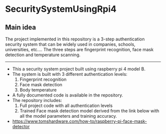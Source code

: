 # SecuritySystemUsingRpi4
## Main idea
The project implemented in this repository is a 3-step authentication security system that can 
be widely used in companies, schools, universities, etc.… The three steps are 
fingerprint recognition, face mask detection and temperature scanning. 
___
- This a security system project built using raspberry pi 4 model B.
- The system is built with 3 different authentication levels:
  1. Fingerprint recognition
  2. Face mask detection
  3. Body temperature
- A fully documented code is available in the repository.
- The repository includes:
  1. Full project code with all authentication levels
  2. Trained Face mask detection model derived from the link below with all the model parameters and training accuracy.
- https://www.tomshardware.com/how-to/raspberry-pi-face-mask-detector

